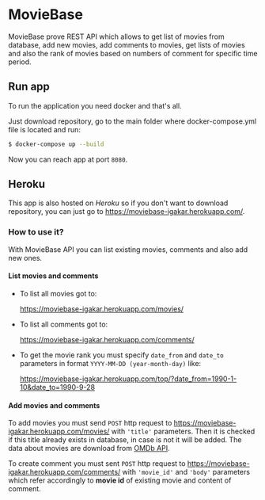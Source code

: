# MovieBase
MovieBase prove REST API which allows to get list of movies from database, 
add new movies, add comments to movies, get lists of movies and also the rank
of movies based on numbers of comment for specific time period.

## Run app
To run the application you need docker and that's all.

Just download repository, go to the main folder where docker-compose.yml file
is located and run:
```bash
$ docker-compose up --build
``` 

Now you can reach app at port `8080`.

## Heroku
This app is also hosted on *Heroku* so if you don't want to download repository,
you can just go to https://moviebase-igakar.herokuapp.com/. 

### How to use it?
With MovieBase API you can list existing movies, comments and also add new ones. 

#### List movies and comments
- To list all movies got to:

    https://moviebase-igakar.herokuapp.com/movies/

- To list all comments got to:

    https://moviebase-igakar.herokuapp.com/comments/

- To get the movie rank you must specify `date_from` and `date_to` parameters 
in format `YYYY-MM-DD (year-month-day)` like:

    https://moviebase-igakar.herokuapp.com/top/?date_from=1990-1-10&date_to=1990-9-28
    
#### Add movies and comments
To add movies you must send `POST` http request to  https://moviebase-igakar.herokuapp.com/movies/
with `'title'` parameters. Then it is checked if this title already exists in database, 
in case is not it will be added. The data about movies are download from [OMDb API](http://omdbapi.com/).

To create comment you must sent `POST` http request to  https://moviebase-igakar.herokuapp.com/comments/
with `'movie_id'` and `'body'` parameters which refer accordingly to **movie id**
of existing movie and content of comment.
